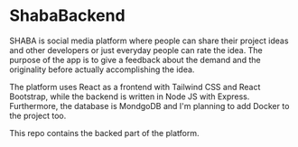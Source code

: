 # ShabaBackend



SHABA is social media platform where people can share their project ideas and other developers or just everyday people can rate the idea. 
The purpose of the app is to give a feedback about the demand and the originality before actually accomplishing the idea.


The platform uses React as a frontend with Tailwind CSS and React Bootstrap, while the backend is written in Node JS with Express. 
Furthermore, the database is MondgoDB and I'm planning to add Docker to the project too.


This repo contains the backed part of the platform.

